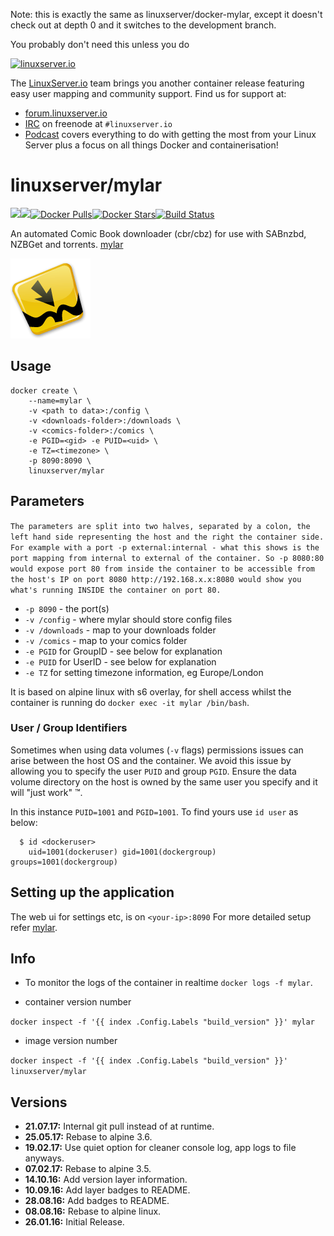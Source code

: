 Note: this is exactly the same as linuxserver/docker-mylar, except it doesn't check out at depth 0 and it switches to the development branch. 

You probably don't need this unless you do

[linuxserverurl]: https://linuxserver.io
[forumurl]: https://forum.linuxserver.io
[ircurl]: https://www.linuxserver.io/irc/
[podcasturl]: https://www.linuxserver.io/podcast/
[appurl]: https://github.com/evilhero/mylar
[hub]: https://hub.docker.com/r/linuxserver/mylar/

[![linuxserver.io](https://raw.githubusercontent.com/linuxserver/docker-templates/master/linuxserver.io/img/linuxserver_medium.png)][linuxserverurl]

The [LinuxServer.io][linuxserverurl] team brings you another container release featuring easy user mapping and community support. Find us for support at:
* [forum.linuxserver.io][forumurl]
* [IRC][ircurl] on freenode at `#linuxserver.io`
* [Podcast][podcasturl] covers everything to do with getting the most from your Linux Server plus a focus on all things Docker and containerisation!

# linuxserver/mylar
[![](https://images.microbadger.com/badges/version/linuxserver/mylar.svg)](https://microbadger.com/images/linuxserver/mylar "Get your own version badge on microbadger.com")[![](https://images.microbadger.com/badges/image/linuxserver/mylar.svg)](https://microbadger.com/images/linuxserver/mylar "Get your own image badge on microbadger.com")[![Docker Pulls](https://img.shields.io/docker/pulls/linuxserver/mylar.svg)][hub][![Docker Stars](https://img.shields.io/docker/stars/linuxserver/mylar.svg)][hub][![Build Status](https://ci.linuxserver.io/buildStatus/icon?job=Docker-Builders/x86-64/x86-64-mylar)](https://ci.linuxserver.io/job/Docker-Builders/job/x86-64/job/x86-64-mylar/)

An automated Comic Book downloader (cbr/cbz) for use with SABnzbd, NZBGet and torrents. [mylar](https://github.com/evilhero/mylar)

[![mylar](https://raw.githubusercontent.com/linuxserver/docker-templates/master/linuxserver.io/img/mylar-icon.png)][appurl]

## Usage

```
docker create \
    --name=mylar \
    -v <path to data>:/config \
    -v <downloads-folder>:/downloads \
    -v <comics-folder>:/comics \
    -e PGID=<gid> -e PUID=<uid> \
    -e TZ=<timezone> \
    -p 8090:8090 \
    linuxserver/mylar
```

## Parameters

`The parameters are split into two halves, separated by a colon, the left hand side representing the host and the right the container side. 
For example with a port -p external:internal - what this shows is the port mapping from internal to external of the container.
So -p 8080:80 would expose port 80 from inside the container to be accessible from the host's IP on port 8080
http://192.168.x.x:8080 would show you what's running INSIDE the container on port 80.`


* `-p 8090` - the port(s)
* `-v /config` - where mylar should store config files
* `-v /downloads` - map to your downloads folder
* `-v /comics` - map to your comics folder
* `-e PGID` for GroupID - see below for explanation
* `-e PUID` for UserID - see below for explanation
* `-e TZ` for setting timezone information, eg Europe/London

It is based on alpine linux with s6 overlay, for shell access whilst the container is running do `docker exec -it mylar /bin/bash`.

### User / Group Identifiers

Sometimes when using data volumes (`-v` flags) permissions issues can arise between the host OS and the container. We avoid this issue by allowing you to specify the user `PUID` and group `PGID`. Ensure the data volume directory on the host is owned by the same user you specify and it will "just work" ™.

In this instance `PUID=1001` and `PGID=1001`. To find yours use `id user` as below:

```
  $ id <dockeruser>
    uid=1001(dockeruser) gid=1001(dockergroup) groups=1001(dockergroup)
```

## Setting up the application

The web ui for settings etc, is on `<your-ip>:8090`
For more detailed setup refer [mylar](https://github.com/evilhero/mylar).

## Info

* To monitor the logs of the container in realtime `docker logs -f mylar`.

* container version number 

`docker inspect -f '{{ index .Config.Labels "build_version" }}' mylar`

* image version number

`docker inspect -f '{{ index .Config.Labels "build_version" }}' linuxserver/mylar`

## Versions

+ **21.07.17:** Internal git pull instead of at runtime.
+ **25.05.17:** Rebase to alpine 3.6.
+ **19.02.17:** Use quiet option for cleaner console log,
app logs to file anyways.
+ **07.02.17:** Rebase to alpine 3.5.
+ **14.10.16:** Add version layer information.
+ **10.09.16:** Add layer badges to README.
+ **28.08.16:** Add badges to README.
+ **08.08.16:** Rebase to alpine linux.
+ **26.01.16:** Initial Release.
